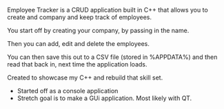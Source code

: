 Employee Tracker is a CRUD application built in C++ that allows you to create and company and keep track of employees.

You start off by creating your company, by passing in the name.

Then you can add, edit and delete the employees.

You can then save this out to a CSV file (stored in %APPDATA%) and then read that back in, next time the application loads.

Created to showcase my C++ and rebuild that skill set.
- Started off as a console application
- Stretch goal is to make a GUi application. Most likely with QT.